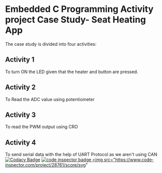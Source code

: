 # Embedded C Programming Activity project Case Study- Seat Heating App
The case study is divided into four activities:
 
## Activity 1  
To turn ON the LED given that the heater and button are pressed.
## Activity 2
To Read the ADC value using potentiometer
## Activity 3
To read the PWM output using CRO
## Activity 4
To send serial data with the help of UART Protocol as we aren't using CAN
[![Codacy Badge](https://app.codacy.com/project/badge/Grade/bcbd64e053d348d6bdeadc64c6e8ada0)](https://www.codacy.com/gh/Shirishameda25/Stepin_Embeddedhotseat/dashboard?utm_source=github.com&amp;utm_medium=referral&amp;utm_content=Shirishameda25/Stepin_Embeddedhotseat&amp;utm_campaign=Badge_Grade)
<a href="https://frontend.code-inspector.com/public/user/github/Shirishameda25">
   <img src="https://code-inspector.com/public/badge/user/github/Shirishameda25?style=light" alt="code inspector badge" />
<img src="https://www.code-inspector.com/project/28761/score/svg"
</a>
